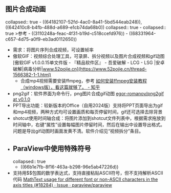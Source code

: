 ## 图片合成动画
collapsed:: true
	- ((64182107-52fd-4ac0-8a41-5bd544eab248)), ((642410c8-b4fb-488d-a689-e1cb74da68b0))
	  collapsed:: true
		- collapsed:: true
		  >参考
			- ((3110248a-feac-4f31-b19d-c518ccefd976))
			- ((68331964-c657-4d75-a0f9-eb3ad0112650))
- 需求：将图片序列合成视频，可设置帧率
- 傲软GIF：视频综合处理工具，可录屏、拆分视频以及图片合成视频和gif动图 [傲软GIF v1.0.0.15单文件版 - 『精品软件区』 - 吾爱破解 - LCG - LSG |安卓破解|病毒分析|www.52pojie.cn](https://www.52pojie.cn/thread-1566382-1-1.html)
	- 合成mp4视频需要安装ffmpeg，参考 [如何安装ffmpeg安装教程（windows版），看这篇就够了。 - 知乎](https://zhuanlan.zhihu.com/p/692019886)
- png2gif：软件界面为命令行，png图片合成gif动图 [egor-romanov/png2gif at v0.1.0](https://github.com/egor-romanov/png2gif/tree/v0.1.0)
- PPT导出功能：较新版本的Office（自用2024版）支持将PPT页面导出为gif和mp4视频，两种方式均可设置画质和每页停留时间，gif还可选择去除背景
- shotcut使用时间轴合成：将图片添加到shotcut文件列表中，根据需求拖放到时间轴中，右键“属性”设置每幅图片停留时间，然后在输出中设置导出格式。问题是导出gif动图时画面发黄不清。软件介绍见“视频拆分”条目。
- ## ParaView中使用特殊符号
  collapsed:: true
	- ((66b1e7fb-8f16-463a-b298-96e5ab47226d))
- 支持用\$\$包围的数学表达式，支持直接粘贴ASCII符号，但不支持解析ASCII代码 [MathText usage for different font or non-ASCII characters in the axis titles (#18284) · Issue · paraview/paraview](https://gitlab.kitware.com/paraview/paraview/-/issues/18284)